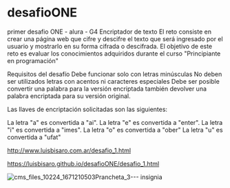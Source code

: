 # desafioONE
primer desafio ONE - alura - G4
Encriptador de texto
El reto consiste en crear una página web que cifre y descifre el texto que será ingresado por el usuario y 
mostrarlo en su forma cifrada o descifrada. El objetivo de este reto es evaluar 
los conocimientos adquiridos durante el curso "Principiante en programación"

Requisitos del desafío
Debe funcionar solo con letras minúsculas
No deben ser utilizados letras con acentos ni caracteres especiales
Debe ser posible convertir una palabra para la versión encriptada también devolver una palabra encriptada para su versión original.

Las llaves de encriptación solicitadas son las siguientes:

La letra "a" es convertida a "ai".
La letra "e" es convertida a "enter".
La letra "i" es convertida a "imes".
La letra "o" es convertida a "ober"
La letra "u" es convertida a "ufat"



http://www.luisbisaro.com.ar/desafio_1.html

https://luisbisaro.github.io/desafioONE/desafio_1.html




![cms_files_10224_1671210503Prancheta_3--- insignia](https://user-images.githubusercontent.com/92165507/209884471-1acdaa4a-e902-48f4-bb6b-5d1ce52b9ba8.png)
